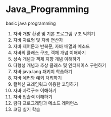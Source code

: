 # Java_Programming
basic java programming

1.	자바 개발 환경 및 기본 프로그램 구조 익히기
2.	자바 자료형 및 자바 연산자
3.	자바 제어문과 반복문, 자바 배열과 메소드	
4.  자바의 클래스 구조, 객체 개념 이해하기
5.	상속 개념과 객체 지향 개념 이해하기
6.	다형성 개념과 추상 클래스 및 인터페이스 구현하기
7.	자바 java.lang 패키지 학습하기		
8.	자바 에러와 예외 처리하기		
9.	컬렉션 프레임워크 이용한 코딩하기
10.	자바 자료구조 이해하기	
11.	자바 입출력 이해하기	
12.	람다 프로그래밍과 메소드 레퍼런스
13.	코딩 실기 학습
